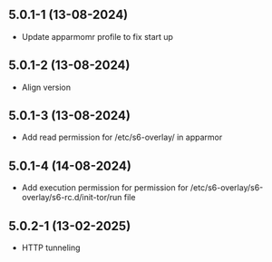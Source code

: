 ## 5.0.1-1 (13-08-2024)

- Update apparmomr profile to fix start up

## 5.0.1-2 (13-08-2024)

- Align version

## 5.0.1-3 (13-08-2024)

- Add read permission for /etc/s6-overlay/ in apparmor

## 5.0.1-4 (14-08-2024)

- Add execution permission for permission for /etc/s6-overlay/s6-overlay/s6-rc.d/init-tor/run file

## 5.0.2-1 (13-02-2025)

- HTTP tunneling
